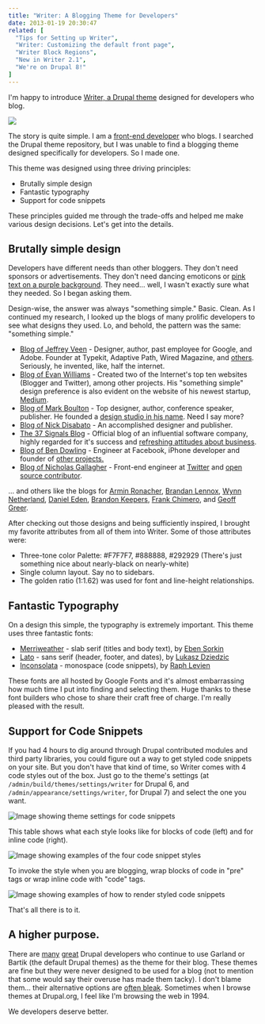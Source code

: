 ```yaml
---
title: "Writer: A Blogging Theme for Developers"
date: 2013-01-19 20:30:47
related: [
  "Tips for Setting up Writer",
  "Writer: Customizing the default front page",
  "Writer Block Regions",
  "New in Writer 2.1",
  "We're on Drupal 8!"
]
---
```


I'm happy to introduce <a href="http://drupal.org/project/writer" title="Writer: A Blogging Theme for Developers">Writer, a Drupal theme</a> designed for developers who blog.

![](/assets/images/writer-post-2.png)

The story is quite simple. I am a <a href="{{site.url}}/who-is-bryan">front-end developer</a> who blogs. I searched the Drupal theme repository, but I was unable to find a blogging theme designed specifically for developers. So I made one.

This theme was designed using three driving principles:

* Brutally simple design
* Fantastic typography
* Support for code snippets

These principles guided me through the trade-offs and helped me make various design decisions. Let's get into the details.

<h2 id="brutally-simple">Brutally simple design</h2>

Developers have different needs than other bloggers. They don't need sponsors or advertisements. They don't need dancing emoticons or <a href="http://wordpress.org/extend/themes/chinese-love" title="Behold... it exists.">pink text on a purple background</a>. They need... well, I wasn't exactly sure what they needed. So I began asking them.

Design-wise, the answer was always "something simple." Basic. Clean. As I continued my research, I looked up the blogs of many prolific developers to see what designs they used. Lo, and behold, the pattern was the same: "something simple."

* <a href="http://veen.com/jeff/">Blog of Jeffrey Veen</a> - Designer, author, past employee for Google, and Adobe. Founder at Typekit, Adaptive Path, Wired Magazine, and <a href="http://aneventapart.com/speakers/jeffrey-veen?/speakers/jeffveen/">others</a>. Seriously, he invented, like, half the internet.
* <a href="https://web.archive.org/web/20121206144518/http://evhead.com/">Blog of Evan Williams</a> - Created two of the Internet's top ten websites (Blogger and Twitter), among other projects. His "something simple" design preference is also evident on the website of his newest startup, <a href="https://medium.com/what-i-learned-building/4191574378">Medium</a>.
* <a href="http://www.markboulton.co.uk/journal">Blog of Mark Boulton</a> - Top designer, author, conference speaker, publisher. He founded a <a href="http://www.markboultondesign.com/" title="Mark Boulton Design">design studio in his name</a>. Need I say more?
* <a href="https://web.archive.org/web/20130713123126/http://blog.nickd.org/">Blog of Nick Disabato</a> - An accomplished designer and publisher.
* <a href="http://37signals.com/svn">The 37 Signals Blog</a> - Official blog of an influential software company, highly regarded for it's success and <a href="http://37signals.com/rework" target="blank">refreshing attitudes about business</a>.
* <a href="http://www.coderholic.com/">Blog of Ben Dowling</a> - Engineer at Facebook, iPhone developer and founder of <a href="http://www.coderholic.com/about/">other projects.</a>
* <a href="http://nicolasgallagher.com/">Blog of Nicholas Gallagher</a> - Front-end engineer at <a href="http://twitter.com">Twitter</a> and [open source contributor][2].

 [2]: http://nicolasgallagher.com/about/

... and others like the blogs for <a href="http://lucumr.pocoo.org/" target="_blank" rel="noopener noreferrer">Armin Ronacher</a>, <a href="http://bclennox.com/" target="_blank" rel="noopener noreferrer">Brandan Lennox</a>, <a href="http://wynnnetherland.com/archives" target="_blank" rel="noopener noreferrer">Wynn Netherland</a>, <a href="http://daneden.me/blog/" target="_blank" rel="noopener noreferrer">Daniel Eden</a>, <a href="http://opensoul.org/" target="_blank" rel="noopener noreferrer">Brandon Keepers</a>, <a href="http://frankchimero.com/blog/" target="_blank" rel="noopener noreferrer">Frank Chimero</a>, and <a href="http://geoff.greer.fm/" target="_blank" rel="noopener noreferrer">Geoff Greer</a>.

After checking out those designs and being sufficiently inspired, I brought my favorite attributes from all of them into Writer. Some of those attributes were:

* Three-tone color Palette: #F7F7F7, #888888, #292929 (There's just something nice about nearly-black on nearly-white)
* Single column layout. Say no to sidebars.
* The golden ratio (1:1.62) was used for font and line-height relationships.

<h2 id="typography">Fantastic Typography</h2>

On a design this simple, the typography is extremely important. This theme uses three fantastic fonts:

* <a href="http://www.google.com/webfonts/specimen/Merriweather" target="_blank" rel="noopener noreferrer">Merriweather</a> - slab serif (titles and body text), by <a href="https://plus.google.com/106288796449831139244" target="_blank" rel="noopener noreferrer">Eben Sorkin</a>
* <a href="http://www.google.com/webfonts/specimen/Lato" target="_blank" rel="noopener noreferrer">Lato</a> - sans serif (header, footer, and dates), by <a href="https://plus.google.com/106163021290874968147" target="_blank" rel="noopener noreferrer">Lukasz Dziedzic</a>
* <a href="http://www.google.com/webfonts/specimen/Inconsolata" target="_blank" rel="noopener noreferrer">Inconsolata</a> - monospace (code snippets), by <a href="http://levien.com" target="_blank" rel="noopener noreferrer">Raph Levien</a>

These fonts are all hosted by Google Fonts and it's almost embarrassing how much time I put into finding and selecting them. Huge thanks to these font builders who chose to share their craft free of charge. I'm really pleased with the result.

<h2 id="code-snippets">Support for Code Snippets</h2>

If you had 4 hours to dig around through Drupal contributed modules and third party libraries, you could figure out a way to get styled code snippets on your site. But you don't have that kind of time, so Writer comes with 4 code styles out of the box. Just go to the theme's settings (at `/admin/build/themes/settings/writer` for Drupal 6, and `/admin/appearance/settings/writer`, for Drupal 7) and select the one you want.

![Image showing theme settings for code snippets](/assets/images/theme-settings.png)

This table shows what each style looks like for blocks of code (left) and for inline code (right).

<img alt="Image showing examples of the four code snippet styles" src="/assets/images/writer-style-choices3.png" />

To invoke the style when you are blogging, wrap blocks of code in "pre" tags or wrap inline code with "code" tags.

<img alt="Image showing examples of how to render styled code snippets" src="/assets/images/code-snippets.png" />

That's all there is to it.

## A higher purpose.

There are <a href="http://www.garfieldtech.com" target="_blank" rel="noopener noreferrer">many</a> <a href="http://www.davereid.net/taxonomy/term/6/0" target="_blank" rel="noopener noreferrer">great</a> Drupal developers who continue to use Garland or Bartik (the default Drupal themes) as the theme for their blog. These themes are fine but they were never designed to be used for a blog (not to mention that some would say their overuse has made them tacky). I don't blame them... their alternative options are <a href="http://drupal.org/files/images/Screenshot%202009-04-25%2010h%2024m%2037s.png" target="_blank" rel="noopener noreferrer">often bleak</a>. Sometimes when I browse themes at Drupal.org, I feel like I'm browsing the web in 1994.

We developers deserve better.
